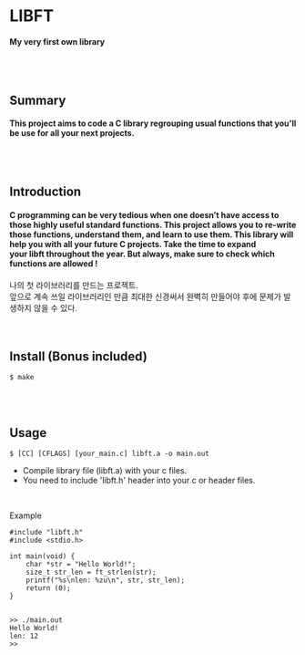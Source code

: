 # LIBFT
#### My very first own library
<br/><br/>

## Summary
#### This project aims to code a C library regrouping usual functions that you'll be use for all your next projects.
<br/><br/>

## Introduction
#### C programming can be very tedious when one doesn’t have access to those highly useful standard functions. This project allows you to re-write those functions, understand them, and learn to use them. This library will help you with all your future C projects. Take the time to expand your libft throughout the year. But always, make sure to check which functions are allowed !

나의 첫 라이브러리를 만드는 프로젝트.<br/>
앞으로 계속 쓰일 라이브러리인 만큼 최대한 신경써서 완벽히 만들어야 후에 문제가 발생하지 않을 수 있다.
<br/><br/><br/>

## Install (Bonus included)
	$ make
<br/><br/>

## Usage
	$ [CC] [CFLAGS] [your_main.c] libft.a -o main.out
+ Compile library file (libft.a) with your c files.
+ You need to include 'libft.h' header into your c or header files.
<br/>

Example
```
#include "libft.h"
#include <stdio.h>

int main(void) {
	char *str = "Hello World!";
	size_t str_len = ft_strlen(str);
	printf("%s\nlen: %zu\n", str, str_len);
	return (0);
}


>> ./main.out
Hello World!
len: 12
>> 
```

